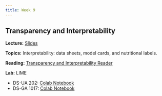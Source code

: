 ```yaml
---
title: Week 9
---
```


## Transparency and Interpretability

**Lecture:** [Slides](../../../assets/9_Transparency_In_Practice_2024.pdf)

**Topics:**  Interpretability: data sheets, model cards, and nutritional labels.

**Reading:** [Transparency and Interpretability Reader](../../../assets/transparency_reader_2024.pdf)

**Lab:** LIME

* DS-UA 202: [Colab Notebook](https://drive.google.com/file/d/1R2tDfMFuXBHEw7ptSqC9LxKle53RI1-K/view?usp=sharing)
* DS-GA 1017: [Colab Notebook](https://drive.google.com/file/d/1_NXvsVJgkN9t_CyWFdPbN2Rc-_Tl8X4y/view?usp=sharing)


